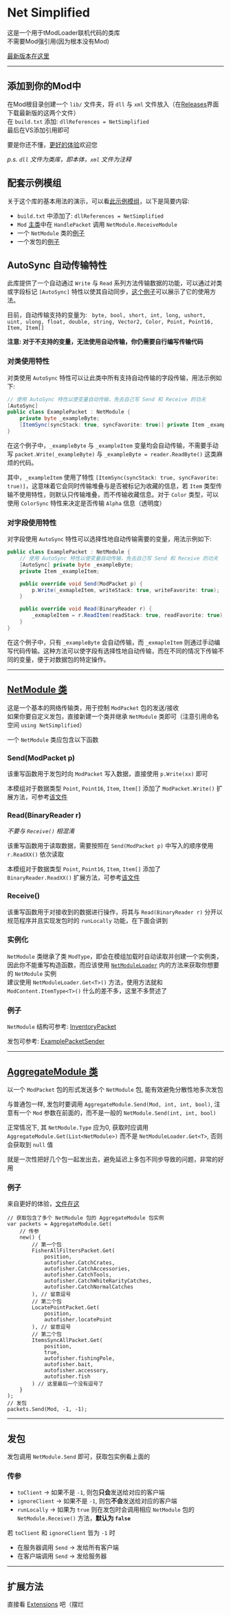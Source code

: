 # Net Simplified
这是一个用于tModLoader联机代码的类库  
不需要Mod强引用(因为根本没有Mod)

[最新版本在这里](https://github.com/Crapsky233/NetSimplified-tModLoader/releases/latest)
***
## 添加到你的Mod中
在Mod根目录创建一个 `lib/` 文件夹，将 `dll` 与 `xml` 文件放入（在[Releases](https://github.com/Crapsky233/NetSimplified-tModLoader/releases/latest)界面下载最新版的这两个文件）  
在 `build.txt` 添加: `dllReferences = NetSimplified`  
最后在VS添加引用即可

要是你还不懂，[更好的体验](https://gitee.com/MyGoold/improve-game)欢迎您

*p.s. `dll` 文件为类库，即本体，`xml` 文件为注释*

## 配套示例模组

关于这个库的基本用法的演示，可以看[此示例模组](NetSimplifiedExample)，以下是简要内容:

- `build.txt` 中添加了: `dllReferences = NetSimplified`
- `Mod` [主类](NetSimplifiedExample/NetSimplifiedExample.cs)中在 `HandlePacket` 调用 `NetModule.ReceiveModule`
- 一个 `NetModule` 类的[例子](NetSimplifiedExample/Packets/InventoryPacket.cs)
- 一个发包的[例子](NetSimplifiedExample/Items/ExamplePacketSender.cs)

## AutoSync 自动传输特性

此库提供了一个自动通过 `Write` 与 `Read` 系列方法传输数据的功能，可以通过对类或字段标记 `[AutoSync]` 特性以使其自动同步，[这个例子](NetSimplifiedExample/Packets/InventoryPacket.cs)可以展示了它的使用方法。

目前，自动传输支持的变量为: ` byte, bool, short, int, long, ushort, uint, ulong, float, double, string, Vector2, Color, Point, Point16, Item, Item[]`

**注意: 对于不支持的变量，无法使用自动传输，你仍需要自行编写传输代码**

### 对类使用特性

对类使用 `AutoSync` 特性可以让此类中所有支持自动传输的字段传输，用法示例如下:

```csharp
// 使用 AutoSync 特性以使变量自动传输，免去自己写 Send 和 Receive 的功夫
[AutoSync]
public class ExamplePacket : NetModule {
    private byte _exampleByte;
    [ItemSync(syncStack: true, syncFavorite: true)] private Item _exampleItem;
}
```

在这个例子中，`_exampleByte` 与 `_exampleItem` 变量均会自动传输，不需要手动写 `packet.Write(_exampleByte)` 与 `_exampleByte = reader.ReadByte()` 这类麻烦的代码。

其中，`_exampleItem` 使用了特性 `[ItemSync(syncStack: true, syncFavorite: true)]`，这意味着它会同时传输堆叠与是否被标记为收藏的信息，若 `Item` 类型传输不使用特性，则默认只传输堆叠，而不传输收藏信息。对于 `Color` 类型，可以使用 `ColorSync` 特性来决定是否传输 `Alpha` 信息（透明度）

### 对字段使用特性

对字段使用 `AutoSync` 特性可以选择性地自动传输需要的变量，用法示例如下:

```csharp
public class ExamplePacket : NetModule {
    // 使用 AutoSync 特性以使变量自动传输，免去自己写 Send 和 Receive 的功夫
    [AutoSync] private byte _exampleByte;
    private Item _exampleItem;

    public override void Send(ModPacket p) {
        p.Write(_exmapleItem, writeStack: true, writeFavorite: true);
    }

    public override void Read(BinaryReader r) {
        _exmapleItem = r.ReadItem(readStack: true, readFavorite: true);
    }
}
```

在这个例子中，只有 `_exampleByte` 会自动传输，而 `_exmapleItem` 则通过手动编写代码传输。这种方法可以使字段有选择性地自动传输，而在不同的情况下传输不同的变量，便于对数据包的特定操作。

***
## [NetModule 类](src/NetModule.cs)
这是一个基本的网络传输类，用于控制 `ModPacket` 包的发送/接收  
如果你要自定义发包，直接新建一个类并继承 `NetModule` 类即可（注意引用命名空间 `using NetSimplified`）

一个 `NetModule` 类应包含以下函数

### Send(ModPacket p)
该重写函数用于发包时向 `ModPacket` 写入数据，直接使用 `p.Write(xx)` 即可

本模组对于数据类型 `Point`, `Point16`, `Item`, `Item[]` 添加了 `ModPacket.Write()` 扩展方法，可参考[该文件](src/Extensions.cs)

### Read(BinaryReader r)
*不要与 `Receive()` 相混淆*

该重写函数用于读取数据，需要按照在 `Send(ModPacket p)` 中写入的顺序使用 `r.ReadXX()` 依次读取

本模组对于数据类型 `Point`, `Point16`, `Item`, `Item[]` 添加了 `BinaryReader.ReadXX()` 扩展方法，可参考[该文件](src/Extensions.cs)

### Receive()
该重写函数用于对接收到的数据进行操作，将其与 `Read(BinaryReader r)` 分开以规范程序并且实现发包时的 `runLocally` 功能，在下面会讲到

### 实例化
`NetModule` 类继承了类 `ModType`，即会在模组加载时自动读取并创建一个实例类，因此你不能重写构造函数，而应该使用 [`NetModuleLoader`](src/NetModuleLoader.cs) 内的方法来获取你想要的 `NetModule` 实例  
建议使用 `NetModuleLoader.Get<T>()` 方法，使用方法就和 `ModContent.ItemType<T>()` 什么的差不多，这里不多赘述了

### 例子
`NetModule` 结构可参考: [InventoryPacket](NetSimplifiedExample/Packets/InventoryPacket.cs)

发包可参考: [ExamplePacketSender](NetSimplifiedExample/Items/ExamplePacketSender.cs)

***
## [AggregateModule 类](src/AggregateModule.cs)
以一个 `ModPacket` 包的形式发送多个 `NetModule` 包, 能有效避免分散性地多次发包

与普通包一样, 发包时要调用 `AggregateModule.Send(Mod, int, int, bool)`, 注意有一个 `Mod` 参数在前面的，而不是一般的 `NetModule.Send(int, int, bool)`

正常情况下, 其 `NetModule.Type` 应为0, 获取时应调用 `AggregateModule.Get(List<NetModule>)` 而不是 `NetModuleLoader.Get<T>`, 否则会获取到 `null` 值

就是一次性把好几个包一起发出去，避免延迟上多包不同步导致的问题，非常的好用  
### 例子
来自更好的体验，[文件在这](https://gitee.com/MyGoold/improve-game/blob/master/Common/Packets/NetAutofisher/OpenFisherPackets.cs#L46)
```CSharp
// 获取包含了多个 NetModule 包的 AggregateModule 包实例
var packets = AggregateModule.Get(
    // 传参
    new() {
        // 第一个包
        FisherAllFiltersPacket.Get(
            position,
            autofisher.CatchCrates,
            autofisher.CatchAccessories,
            autofisher.CatchTools,
            autofisher.CatchWhiteRarityCatches,
            autofisher.CatchNormalCatches
        ), // 留意逗号
        // 第二个包
        LocatePointPacket.Get(
            position,
            autofisher.locatePoint
        ), // 留意逗号
        // 第二个包
        ItemsSyncAllPacket.Get(
            position,
            true,
            autofisher.fishingPole,
            autofisher.bait,
            autofisher.accessory,
            autofisher.fish
        ) // 这里最后一个没有逗号了
    }
);
// 发包
packets.Send(Mod, -1, -1);
```

***
## 发包
发包调用 `NetModule.Send` 即可，获取包实例看上面的  
### 传参
- `toClient` -> 如果不是 `-1`, 则包<b>只会</b>发送给对应的客户端
- `ignoreClient` -> 如果不是 `-1`, 则包<b>不会</b>发送给对应的客户端
- `runLocally` -> 如果为 `true` 则在发包时会调用相应 `NetModule` 包的 `NetModule.Receive()` 方法，<b>默认为 `false`</b>

若 `toClient` 和 `ignoreClient` 皆为 `-1` 时
- 在服务器调用 `Send` -> 发给所有客户端
- 在客户端调用 `Send` -> 发给服务器
***
## 扩展方法
直接看 [Extensions](src/Extensions.cs) 吧（摆烂
